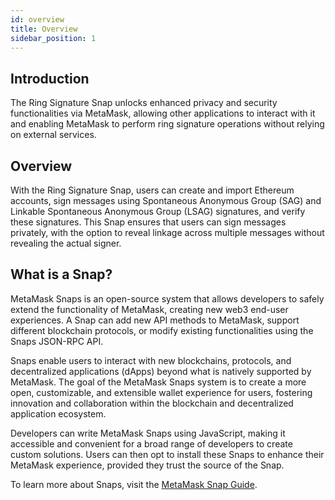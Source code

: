 ```yaml
---
id: overview
title: Overview
sidebar_position: 1
---
```


## Introduction

The Ring Signature Snap unlocks enhanced privacy and security functionalities via MetaMask, allowing other applications to interact with it and enabling MetaMask to perform ring signature operations without relying on external services.

## Overview

With the Ring Signature Snap, users can create and import Ethereum accounts, sign messages using Spontaneous Anonymous Group (SAG) and Linkable Spontaneous Anonymous Group (LSAG) signatures, and verify these signatures. This Snap ensures that users can sign messages privately, with the option to reveal linkage across multiple messages without revealing the actual signer.

## What is a Snap?

MetaMask Snaps is an open-source system that allows developers to safely extend the functionality of MetaMask, creating new web3 end-user experiences. A Snap can add new API methods to MetaMask, support different blockchain protocols, or modify existing functionalities using the Snaps JSON-RPC API.

Snaps enable users to interact with new blockchains, protocols, and decentralized applications (dApps) beyond what is natively supported by MetaMask. The goal of the MetaMask Snaps system is to create a more open, customizable, and extensible wallet experience for users, fostering innovation and collaboration within the blockchain and decentralized application ecosystem.

Developers can write MetaMask Snaps using JavaScript, making it accessible and convenient for a broad range of developers to create custom solutions. Users can then opt to install these Snaps to enhance their MetaMask experience, provided they trust the source of the Snap.

To learn more about Snaps, visit the [MetaMask Snap Guide](https://docs.metamask.io/guide/snaps.html).
